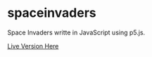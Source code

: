 # spaceinvaders
Space Invaders writte in JavaScript using p5.js.

<a href="http://p5spaceinvaders.herokuapp.com">Live Version Here</a>
